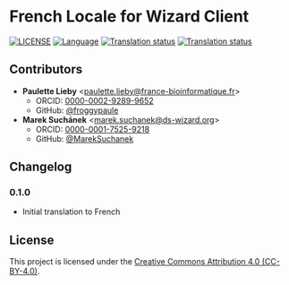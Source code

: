 # French Locale for Wizard Client

[![LICENSE](https://img.shields.io/github/license/ds-wizard/wizard-client-locales)](LICENSE)
[![Language](https://img.shields.io/badge/ISO%20639--1-fr-blue)](https://en.wikipedia.org/wiki/French_language)
[![Translation status](https://img.shields.io/badge/translated-N/A%25-brightgreen)](https://localize.ds-wizard.org/engage/wizard-client/fr/)
[![Translation status](https://localize.ds-wizard.org/widgets/wizard-client/fr/wizard-client-3-19-0/svg-badge.svg)](https://localize.ds-wizard.org/engage/wizard-client/fr/)

## Contributors

* **Paulette Lieby** <[paulette.lieby@france-bioinformatique.fr](mailto:paulette.lieby@france-bioinformatique.fr)>
  * ORCID: [0000-0002-9289-9652](https://orcid.org/0000-0002-9289-9652)
  * GitHub: [@froggypaule](https://github.com/froggypaule)
* **Marek Suchánek** <[marek.suchanek@ds-wizard.org](mailto:marek.suchanek@ds-wizard.org)>
  * ORCID: [0000-0001-7525-9218](https://orcid.org/0000-0001-7525-9218)
  * GitHub: [@MarekSuchanek](https://github.com/MarekSuchanek)


## Changelog

### 0.1.0

* Initial translation to French


## License

This project is licensed under the [Creative Commons Attribution 4.0 (CC-BY-4.0)](https://creativecommons.org/licenses/by/4.0/).
